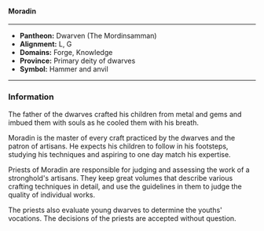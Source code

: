 #### Moradin
___

- **Pantheon:** Dwarven (The Mordinsamman)
- **Alignment:** L, G
- **Domains:** Forge, Knowledge
- **Province:** Primary deity of dwarves
- **Symbol:** Hammer and anvil
___

### Information

The father of the dwarves crafted his children from metal and gems and imbued them with souls as he cooled them with his breath.

Moradin is the master of every craft practiced by the dwarves and the patron of artisans. He expects his children to follow in his footsteps, studying his techniques and aspiring to one day match his expertise.

Priests of Moradin are responsible for judging and assessing the work of a stronghold's artisans. They keep great volumes that describe various crafting techniques in detail, and use the guidelines in them to judge the quality of individual works.

The priests also evaluate young dwarves to determine the youths' vocations. The decisions of the priests are accepted without question.